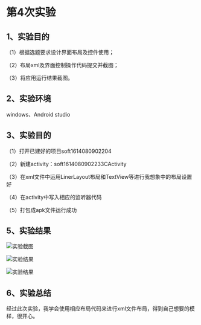 ﻿# 第4次实验

## 1、实验目的

（1）根据选题要求设计界面布局及控件使用；

（2）布局xml及界面控制操作代码提交并截图；

（3）将应用运行结果截图。


## 2、实验环境

windows、Android studio

## 3、实验目的

（1）打开已建好的项目soft1614080902204

（2）新建activity：soft1614080902233CActivity

（3）在xml文件中运用LinerLayout布局和TextView等进行我想象中的布局设置好

（4）在activity中写入相应的监听器代码

（5）打包成apk文件运行成功


## 5、实验结果

![实验截图](https://github.com/545072985/android-labs-2018/blob/master/soft1614080902204/sy4/tupian4.1.png)

![实验结果](https://github.com/545072985/android-labs-2018/blob/master/soft1614080902204/sy4/tupian4.2.png) 

![实验结果](https://github.com/545072985/android-labs-2018/blob/master/soft1614080902204/sy4/tupian4.3.png) 

## 6、实验总结

经过此次实验，我学会使用相应布局代码来进行xml文件布局，得到自己想要的模样，很开心。